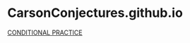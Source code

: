 # CarsonConjectures.github.io
<meta charset="UTF-8">
<title>CONDITIONAL PRACTICE</title>
<link href="https://fonts.cdnfonts.com/css/common-pixel" rel="stylesheet"> 
<link href="https://fonts.googleapis.com/css?family=Press+Start+2P&display=swap" rel="stylesheet">
<style>
  table, th, td {
    border: 1px solid black;
    border-collapse: collapse;
  }
  th, td {
    padding: 10px;
    text-align: center;
    border: 1px solid green;
  }
  .hidden-value {
    visibility: hidden;
  }
  .cell-title {
    font-weight: bold;
  }
  
  body {
            font-family: 'Press Start 2P', cursive;
            background-color: #000000;
            color: green;
  }
  table {
             border-collapse: collapse; /* Optional: ensures that border lines between cells are single lines */
            border: 2px solid green; /* Sets the border color to blue */
  }
  button {
            position: fixed;
            bottom: 20px;
            right: 20px;
            background-color: GREEN;
            color: BLACK;
            padding: 10px 20px;
            font-family: 'Press Start 2P', cursive;
            border: none;
            cursor: pointer;
    }
    button:not(:last-of-type) {
              margin-right: 200px;
    }
</style>
[CONDITIONAL PRACTICE](CONDPRAC.html)
